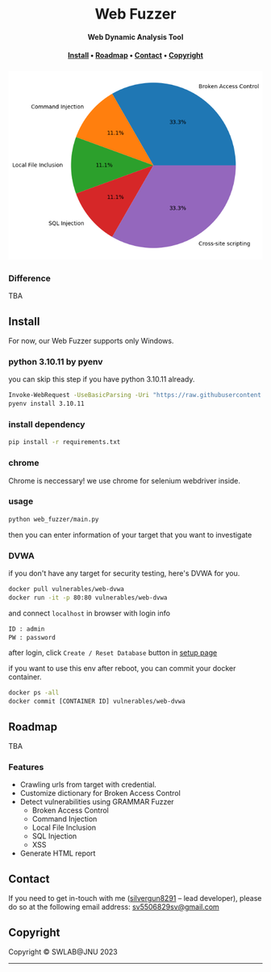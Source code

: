 <div align="center">
    <h1>
        Web Fuzzer
    </h1>
    <h4><b>Web Dynamic Analysis Tool</b></h4>
    <h4>
        <a href="#install">Install</a>
        •
        <a href="#roadmap">Roadmap</a>
        •
        <a href="#contact">Contact</a>
        •
        <a href="#copyright">Copyright</a>
    </h4>
    
### ![chart](./test/example/dvwa/vulnerability_chart.png)

</div>

### Difference 
TBA

## Install
For now, our Web Fuzzer supports only Windows.

### python 3.10.11 by pyenv
you can skip this step if you have python 3.10.11 already.
```sh
Invoke-WebRequest -UseBasicParsing -Uri "https://raw.githubusercontent.com/pyenv-win/pyenv-win/master/pyenv-win/install-pyenv-win.ps1" -OutFile "./install-pyenv-win.ps1"; &"./install-pyenv-win.ps1"
pyenv install 3.10.11 
```

### install dependency

```sh 
pip install -r requirements.txt
```

### chrome

Chrome is neccessary! we use chrome for selenium webdriver inside.

### usage

```sh
python web_fuzzer/main.py
```
then you can enter information of your target that you want to investigate

### DVWA
if you don't have any target for security testing, here's DVWA for you.


```sh
docker pull vulnerables/web-dvwa
docker run -it -p 80:80 vulnerables/web-dvwa
```
and connect `localhost` in browser with login info

```sh
ID : admin
PW : password
```
after login, click `Create / Reset Database` button in [setup page](http://localhost/setup.php)

if you want to use this env after reboot, you can commit your docker container.

```sh
docker ps -all
docker commit [CONTAINER ID] vulnerables/web-dvwa
```

## Roadmap

TBA

### Features

* Crawling urls from target with credential.
* Customize dictionary for Broken Access Control
* Detect vulnerabilities using GRAMMAR Fuzzer
    * Broken Access Control
    * Command Injection
    * Local File Inclusion
    * SQL Injection
    * XSS
* Generate HTML report

## Contact

If you need to get in-touch with me ([silvergun8291](https://github.com/silvergun8291) – lead developer), please do so at the following email address: sv5506829sv@gmail.com

## Copyright

Copyright © SWLAB@JNU 2023

---